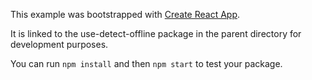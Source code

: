 This example was bootstrapped with [Create React App](https://github.com/facebook/create-react-app).

It is linked to the use-detect-offline package in the parent directory for development purposes.

You can run `npm install` and then `npm start` to test your package.
